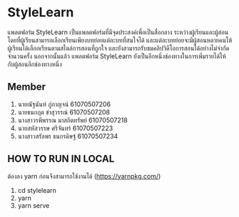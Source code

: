 # StyleLearn
แพลตฟอร์ม StyleLearn เป็นแพลตฟอร์มที่มีจุดประสงค์เพื่อเป็นสื่อกลาง
ระหว่างผู้เรียนและผู้สอน โดยที่ผู้เรียนสามารถเลือกเรียนเพียงบทย่อยแต่ละบทที่สนใจได้
และแต่ละบทย่อยจะมีผู้สอนหลายคนให้ผู้เรียนได้เลือกเรียนตามสไตล์การสอนที่ถูกใจ
และยังสามารถรับชมคลิปวิดีโอการสอนได้อย่างไม่จำกัดจำนวนครั้ง นอกจากนั้นแล้ว
แพลตฟอร์ม StyleLearn ยังเป็นอีกหนึ่งช่องทางในการเพิ่มรายได้ให้กับผู้สอนอีกช่องทางหนึ่ง
## Member
1. นายณัฐนันท์      ภู่กาญจน์  61070507206
2. นายธนกฤต       ขำสุวรรณ์  61070507208
3. นางสาวรพีพรรณ   มาสถิตทรัพย์ 61070507218
4. นายสหัสวรรษ     ศรีจันทร์ 61070507223
5. นางสาวสรัลพร    ธนกรดิษฐ์  61070507234
## HOW TO RUN IN LOCAL
ต้องลง yarn ก่อนจึงสามารถใช้งานได้ (https://yarnpkg.com/)
1. cd stylelearn
2. yarn
3. yarn serve
